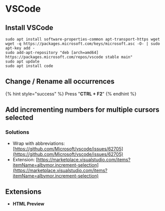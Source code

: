# VSCode

## Install VSCode

```text
sudo apt install software-properties-common apt-transport-https wget
wget -q https://packages.microsoft.com/keys/microsoft.asc -O- | sudo apt-key add -
sudo add-apt-repository "deb [arch=amd64] https://packages.microsoft.com/repos/vscode stable main"
sudo apt update
sudo apt install code
```

## **Change / Rename all occurrences**

{% hint style="success" %}
Press "**CTRL +  F2**"
{% endhint %}

## Add incrementing numbers for multiple cursors selected

### Solutions

* Wrap with abbreviations: [https://github.com/Microsoft/vscode/issues/62705](https://github.com/Microsoft/vscode/issues/62705)
* Extension: [https://marketplace.visualstudio.com/items?itemName=albymor.increment-selection](https://marketplace.visualstudio.com/items?itemName=albymor.increment-selection)

## Extensions

* **HTML Preview**

